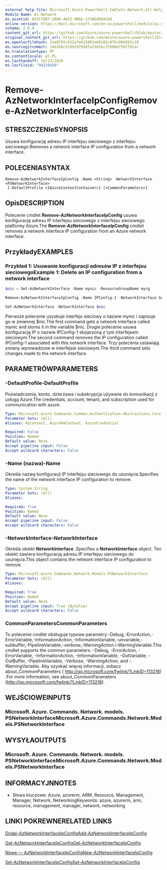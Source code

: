 ```yaml
---
external help file: Microsoft.Azure.PowerShell.Cmdlets.Network.dll-Help.xml
Module Name: Az.Network
ms.assetid: 015C7DB7-2B08-4033-9B6E-1738D4DDACDA
online version: https://docs.microsoft.com/en-us/powershell/module/az.network/remove-aznetworkinterfaceipconfig
schema: 2.0.0
content_git_url: https://github.com/Azure/azure-powershell/blob/master/src/Network/Network/help/Remove-AzNetworkInterfaceIpConfig.md
original_content_git_url: https://github.com/Azure/azure-powershell/blob/master/src/Network/Network/help/Remove-AzNetworkInterfaceIpConfig.md
ms.openlocfilehash: 2aa9792c632a7e615091a69182c87bc06b565c18
ms.sourcegitcommit: 1de2b6c3c99197958fa2101bc37680e7507f91ac
ms.translationtype: MT
ms.contentlocale: pl-PL
ms.lasthandoff: 10/13/2020
ms.locfileid: "94219429"
---
```

# <span data-ttu-id="5a22d-101">Remove-AzNetworkInterfaceIpConfig</span><span class="sxs-lookup"><span data-stu-id="5a22d-101">Remove-AzNetworkInterfaceIpConfig</span></span>

## <span data-ttu-id="5a22d-102">STRESZCZENIe</span><span class="sxs-lookup"><span data-stu-id="5a22d-102">SYNOPSIS</span></span>
<span data-ttu-id="5a22d-103">Usuwa konfigurację adresu IP interfejsu sieciowego z interfejsu sieciowego.</span><span class="sxs-lookup"><span data-stu-id="5a22d-103">Removes a network interface IP configuration from a network interface.</span></span>

## <span data-ttu-id="5a22d-104">POLECENIA</span><span class="sxs-lookup"><span data-stu-id="5a22d-104">SYNTAX</span></span>

```
Remove-AzNetworkInterfaceIpConfig -Name <String> -NetworkInterface <PSNetworkInterface>
 [-DefaultProfile <IAzureContextContainer>] [<CommonParameters>]
```

## <span data-ttu-id="5a22d-105">Opis</span><span class="sxs-lookup"><span data-stu-id="5a22d-105">DESCRIPTION</span></span>
<span data-ttu-id="5a22d-106">Polecenie cmdlet **Remove-AzNetworkInterfaceIpConfig** usuwa konfigurację adresu IP interfejsu sieciowego z interfejsu sieciowego platformy Azure.</span><span class="sxs-lookup"><span data-stu-id="5a22d-106">The **Remove-AzNetworkInterfaceIpConfig** cmdlet removes a network interface IP configuration from an Azure network interface.</span></span>

## <span data-ttu-id="5a22d-107">Przykłady</span><span class="sxs-lookup"><span data-stu-id="5a22d-107">EXAMPLES</span></span>

### <span data-ttu-id="5a22d-108">Przykład 1: Usuwanie konfiguracji adresów IP z interfejsu sieciowego</span><span class="sxs-lookup"><span data-stu-id="5a22d-108">Example 1: Delete an IP configuration from a network interface</span></span>
```powershell
$nic = Get-AzNetworkInterface -Name mynic -ResourceGroupName myrg

Remove-AzNetworkInterfaceIpConfig -Name IPConfig-1 -NetworkInterface $nic

Set-AzNetworkInterface -NetworkInterface $nic
```

<span data-ttu-id="5a22d-109">Pierwsze polecenie uzyskuje interfejs sieciowy o nazwie mynic i zapisuje go w zmiennej $nic.</span><span class="sxs-lookup"><span data-stu-id="5a22d-109">The first command gets a network interface called mynic and stores it in the variable $nic.</span></span> <span data-ttu-id="5a22d-110">Drugie polecenie usuwa konfigurację IP o nazwie IPConfig-1 skojarzoną z tym interfejsem sieciowym.</span><span class="sxs-lookup"><span data-stu-id="5a22d-110">The second command removes the IP configuration called IPConfig-1 associated with this network interface.</span></span> <span data-ttu-id="5a22d-111">Trzy polecenia ustawiają zmiany wprowadzone w interfejsie sieciowym.</span><span class="sxs-lookup"><span data-stu-id="5a22d-111">The third command sets changes made to the network interface.</span></span>

## <span data-ttu-id="5a22d-112">PARAMETRÓW</span><span class="sxs-lookup"><span data-stu-id="5a22d-112">PARAMETERS</span></span>

### <span data-ttu-id="5a22d-113">-DefaultProfile</span><span class="sxs-lookup"><span data-stu-id="5a22d-113">-DefaultProfile</span></span>
<span data-ttu-id="5a22d-114">Poświadczenia, konto, dzierżawa i subskrypcja używane do komunikacji z usługą Azure.</span><span class="sxs-lookup"><span data-stu-id="5a22d-114">The credentials, account, tenant, and subscription used for communication with azure.</span></span>

```yaml
Type: Microsoft.Azure.Commands.Common.Authentication.Abstractions.Core.IAzureContextContainer
Parameter Sets: (All)
Aliases: AzContext, AzureRmContext, AzureCredential

Required: False
Position: Named
Default value: None
Accept pipeline input: False
Accept wildcard characters: False
```

### <span data-ttu-id="5a22d-115">-Name (nazwa)</span><span class="sxs-lookup"><span data-stu-id="5a22d-115">-Name</span></span>
<span data-ttu-id="5a22d-116">Określa nazwę konfiguracji IP interfejsu sieciowego do usunięcia.</span><span class="sxs-lookup"><span data-stu-id="5a22d-116">Specifies the name of the network interface IP configuration to remove.</span></span>

```yaml
Type: System.String
Parameter Sets: (All)
Aliases:

Required: True
Position: Named
Default value: None
Accept pipeline input: False
Accept wildcard characters: False
```

### <span data-ttu-id="5a22d-117">-NetworkInterface</span><span class="sxs-lookup"><span data-stu-id="5a22d-117">-NetworkInterface</span></span>
<span data-ttu-id="5a22d-118">Określa obiekt **NetworkInterface** .</span><span class="sxs-lookup"><span data-stu-id="5a22d-118">Specifies a **NetworkInterface** object.</span></span>
<span data-ttu-id="5a22d-119">Ten obiekt zawiera konfigurację adresu IP interfejsu sieciowego do usunięcia.</span><span class="sxs-lookup"><span data-stu-id="5a22d-119">This object contains the network interface IP configuration to remove.</span></span>

```yaml
Type: Microsoft.Azure.Commands.Network.Models.PSNetworkInterface
Parameter Sets: (All)
Aliases:

Required: True
Position: Named
Default value: None
Accept pipeline input: True (ByValue)
Accept wildcard characters: False
```

### <span data-ttu-id="5a22d-120">CommonParameters</span><span class="sxs-lookup"><span data-stu-id="5a22d-120">CommonParameters</span></span>
<span data-ttu-id="5a22d-121">To polecenie cmdlet obsługuje typowe parametry:-Debug,-ErrorAction,-ErrorVariable,-InformationAction,-InformationVariable,-unvariable,-subbuffer,-PipelineVariable,-verbose,-WarningAction i-WarningVariable.</span><span class="sxs-lookup"><span data-stu-id="5a22d-121">This cmdlet supports the common parameters: -Debug, -ErrorAction, -ErrorVariable, -InformationAction, -InformationVariable, -OutVariable, -OutBuffer, -PipelineVariable, -Verbose, -WarningAction, and -WarningVariable.</span></span> <span data-ttu-id="5a22d-122">Aby uzyskać więcej informacji, zobacz about_CommonParameters ( http://go.microsoft.com/fwlink/?LinkID=113216) .</span><span class="sxs-lookup"><span data-stu-id="5a22d-122">For more information, see about_CommonParameters (http://go.microsoft.com/fwlink/?LinkID=113216).</span></span>

## <span data-ttu-id="5a22d-123">WEJŚCIOWE</span><span class="sxs-lookup"><span data-stu-id="5a22d-123">INPUTS</span></span>

### <span data-ttu-id="5a22d-124">Microsoft. Azure. Commands. Network. models. PSNetworkInterface</span><span class="sxs-lookup"><span data-stu-id="5a22d-124">Microsoft.Azure.Commands.Network.Models.PSNetworkInterface</span></span>

## <span data-ttu-id="5a22d-125">WYSYŁA</span><span class="sxs-lookup"><span data-stu-id="5a22d-125">OUTPUTS</span></span>

### <span data-ttu-id="5a22d-126">Microsoft. Azure. Commands. Network. models. PSNetworkInterface</span><span class="sxs-lookup"><span data-stu-id="5a22d-126">Microsoft.Azure.Commands.Network.Models.PSNetworkInterface</span></span>

## <span data-ttu-id="5a22d-127">INFORMACYJN</span><span class="sxs-lookup"><span data-stu-id="5a22d-127">NOTES</span></span>
* <span data-ttu-id="5a22d-128">Słowa kluczowe: Azure, azurerm, ARM, Resource, Management, Manager, Network, Networking</span><span class="sxs-lookup"><span data-stu-id="5a22d-128">Keywords: azure, azurerm, arm, resource, management, manager, network, networking</span></span>

## <span data-ttu-id="5a22d-129">LINKI POKREWNE</span><span class="sxs-lookup"><span data-stu-id="5a22d-129">RELATED LINKS</span></span>

[<span data-ttu-id="5a22d-130">Dodaj-AzNetworkInterfaceIpConfig</span><span class="sxs-lookup"><span data-stu-id="5a22d-130">Add-AzNetworkInterfaceIpConfig</span></span>](./Add-AzNetworkInterfaceIpConfig.md)

[<span data-ttu-id="5a22d-131">Get-AzNetworkInterfaceIpConfig</span><span class="sxs-lookup"><span data-stu-id="5a22d-131">Get-AzNetworkInterfaceIpConfig</span></span>](./Get-AzNetworkInterfaceIpConfig.md)

[<span data-ttu-id="5a22d-132">Nowe — AzNetworkInterfaceIpConfig</span><span class="sxs-lookup"><span data-stu-id="5a22d-132">New-AzNetworkInterfaceIpConfig</span></span>](./New-AzNetworkInterfaceIpConfig.md)

[<span data-ttu-id="5a22d-133">Set-AzNetworkInterfaceIpConfig</span><span class="sxs-lookup"><span data-stu-id="5a22d-133">Set-AzNetworkInterfaceIpConfig</span></span>](./Set-AzNetworkInterfaceIpConfig.md)


